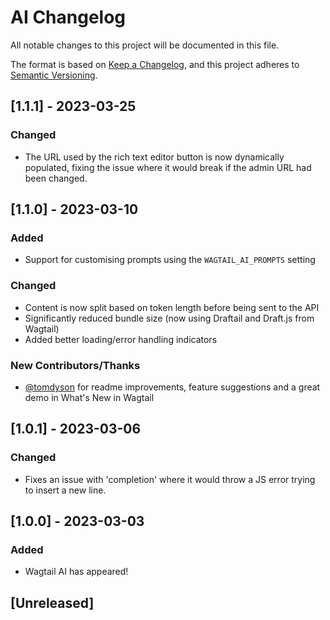 # AI Changelog

All notable changes to this project will be documented in this file.

The format is based on [Keep a Changelog](https://keepachangelog.com/en/1.0.0/),
and this project adheres to [Semantic Versioning](https://semver.org/spec/v2.0.0.html).

## [1.1.1] - 2023-03-25

### Changed

- The URL used by the rich text editor button is now dynamically populated, fixing the issue where it would break if the admin URL had been changed.

## [1.1.0] - 2023-03-10

### Added

- Support for customising prompts using the `WAGTAIL_AI_PROMPTS` setting

### Changed

- Content is now split based on token length before being sent to the API
- Significantly reduced bundle size (now using Draftail and Draft.js from Wagtail)
- Added better loading/error handling indicators

### New Contributors/Thanks

- [@tomdyson](https://github.com/tomdyson) for readme improvements, feature suggestions and a great demo in What's New in Wagtail

## [1.0.1] - 2023-03-06

### Changed

- Fixes an issue with 'completion' where it would throw a JS error trying to insert a new line.

## [1.0.0] - 2023-03-03

### Added

- Wagtail AI has appeared!


## [Unreleased]

<!-- TEMPLATE - keep below to copy for new releases -->
<!--


## [x.y.z] - YYYY-MM-DD

### Added

- ...

### Changed

- ...

### Removed

- ...

-->
